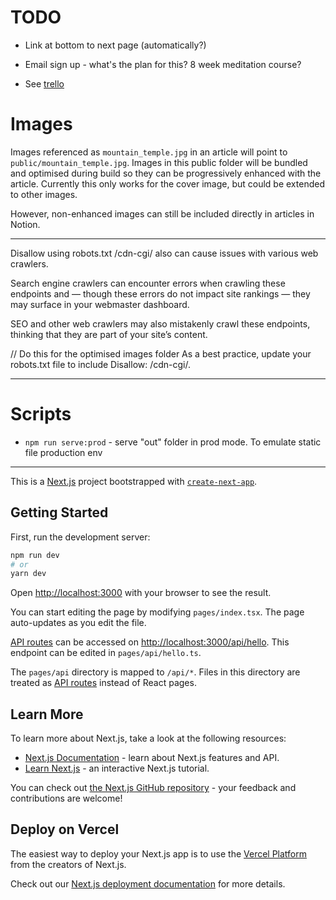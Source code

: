 # TODO

- Link at bottom to next page (automatically?)
- Email sign up - what's the plan for this? 8 week meditation course?


- See [trello](https://trello.com/b/Mwr0nSgP/channel-positivity-kanban)

# Images

Images referenced as `mountain_temple.jpg` in an article will point to `public/mountain_temple.jpg`. Images in this public folder will be bundled and optimised during build so they can be progressively enhanced with the article. Currently this only works for the cover image, but could be extended to other images.

However, non-enhanced images can still be included directly in articles in Notion.

---

Disallow using robots.txt
/cdn-cgi/ also can cause issues with various web crawlers.

Search engine crawlers can encounter errors when crawling these endpoints and — though these errors do not impact site rankings — they may surface in your webmaster dashboard.

SEO and other web crawlers may also mistakenly crawl these endpoints, thinking that they are part of your site’s content.

// Do this for the optimised images folder
As a best practice, update your robots.txt file to include Disallow: /cdn-cgi/.

---

# Scripts

- `npm run serve:prod` - serve "out" folder in prod mode. To emulate static file production env

---

This is a [Next.js](https://nextjs.org/) project bootstrapped with [`create-next-app`](https://github.com/vercel/next.js/tree/canary/packages/create-next-app).

## Getting Started

First, run the development server:

```bash
npm run dev
# or
yarn dev
```

Open [http://localhost:3000](http://localhost:3000) with your browser to see the result.

You can start editing the page by modifying `pages/index.tsx`. The page auto-updates as you edit the file.

[API routes](https://nextjs.org/docs/api-routes/introduction) can be accessed on [http://localhost:3000/api/hello](http://localhost:3000/api/hello). This endpoint can be edited in `pages/api/hello.ts`.

The `pages/api` directory is mapped to `/api/*`. Files in this directory are treated as [API routes](https://nextjs.org/docs/api-routes/introduction) instead of React pages.

## Learn More

To learn more about Next.js, take a look at the following resources:

- [Next.js Documentation](https://nextjs.org/docs) - learn about Next.js features and API.
- [Learn Next.js](https://nextjs.org/learn) - an interactive Next.js tutorial.

You can check out [the Next.js GitHub repository](https://github.com/vercel/next.js/) - your feedback and contributions are welcome!

## Deploy on Vercel

The easiest way to deploy your Next.js app is to use the [Vercel Platform](https://vercel.com/new?utm_medium=default-template&filter=next.js&utm_source=create-next-app&utm_campaign=create-next-app-readme) from the creators of Next.js.

Check out our [Next.js deployment documentation](https://nextjs.org/docs/deployment) for more details.
